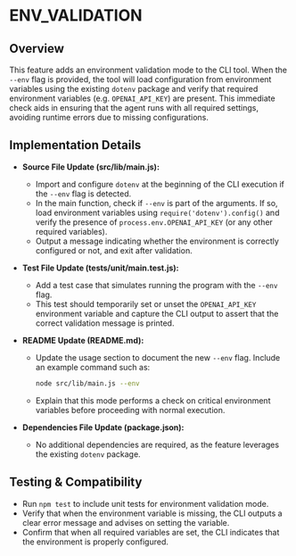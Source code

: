 # ENV_VALIDATION

## Overview
This feature adds an environment validation mode to the CLI tool. When the `--env` flag is provided, the tool will load configuration from environment variables using the existing `dotenv` package and verify that required environment variables (e.g. `OPENAI_API_KEY`) are present. This immediate check aids in ensuring that the agent runs with all required settings, avoiding runtime errors due to missing configurations.

## Implementation Details
- **Source File Update (src/lib/main.js):**
  - Import and configure `dotenv` at the beginning of the CLI execution if the `--env` flag is detected.
  - In the main function, check if `--env` is part of the arguments. If so, load environment variables using `require('dotenv').config()` and verify the presence of `process.env.OPENAI_API_KEY` (or any other required variables).
  - Output a message indicating whether the environment is correctly configured or not, and exit after validation.

- **Test File Update (tests/unit/main.test.js):**
  - Add a test case that simulates running the program with the `--env` flag.
  - This test should temporarily set or unset the `OPENAI_API_KEY` environment variable and capture the CLI output to assert that the correct validation message is printed.

- **README Update (README.md):**
  - Update the usage section to document the new `--env` flag. Include an example command such as:
    ```bash
    node src/lib/main.js --env
    ```
  - Explain that this mode performs a check on critical environment variables before proceeding with normal execution.

- **Dependencies File Update (package.json):**
  - No additional dependencies are required, as the feature leverages the existing `dotenv` package.

## Testing & Compatibility
- Run `npm test` to include unit tests for environment validation mode.
- Verify that when the environment variable is missing, the CLI outputs a clear error message and advises on setting the variable.
- Confirm that when all required variables are set, the CLI indicates that the environment is properly configured.
